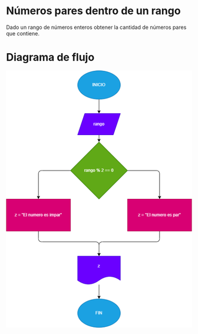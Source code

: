 # Números pares dentro de un rango

Dado un rango de números enteros obtener la cantidad de números pares que contiene.

# Diagrama de flujo

![Diagrama](pares-rango.png)
